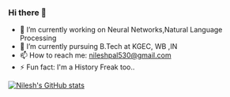 ### Hi there 👋

<!--
**Nilu_007** is a ✨ _special_ ✨ repository because its `README.md` (this file) appears on your GitHub profile.

Here are some ideas to get you started:

- 🔭 I’m currently working on ...
- 🌱 I’m currently learning ...
- 👯 I’m looking to collaborate on ...
- 🤔 I’m looking for help with ...
- 💬 Ask me about ...
- 📫 How to reach me: sujan99dutta@gmail.com
- 😄 Pronouns: ...
- ⚡ Fun fact: ...
-->

- 🔭 I’m currently working on Neural Networks,Natural Language Processing
- 🌱 I’m currently pursuing B.Tech at KGEC, WB ,IN
- 📫 How to reach me: nileshpal530@gmail.com
- ⚡ Fun fact: I'm a History Freak too..

[![Nilesh's GitHub stats](https://github-readme-stats.vercel.app/api?username=smallboy713102)](https://github.com/anuraghazra/github-readme-stats)

